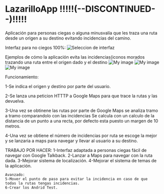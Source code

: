 # LazarilloApp  !!!!!(--DISCONTINUED--)!!!!!
Aplicación para personas ciegas o alguna minusvalía que les traza una ruta desde un origen a su destino evitando incidencias del camino.


Interfaz para no ciegos 100%:
![Seleccion de interfaz](http://i.imgur.com/jDoVyJk.jpg)



Ejemplos de cómo la aplicación evita las incidencias(iconos morados trazando una ruta entre el origen dado y el destino
![My image](http://i.imgur.com/guuMoWN.jpg)
![My image](http://i.imgur.com/nJEFVUM.jpg)
![My image](http://i.imgur.com/1jTW5UD.jpg)


Funcionamiento:

1-Se indica el origen y destino por parte del usuario.

2-Se lanza una peticion HTTTP a Google Maps para que trace la rutas y las devuelva.

3-Una vez se obtinene las rutas por parte de Google Maps se analiza tramo a tramo comparandolo con las incidencias
  Se calcula con un calculo de la distancia de un punto a una recta, por defecto esta puesto un margen de 10 metros.

4-Una vez se obtiene el número de incidencias por ruta se escoge la mejor y se lanzaria a maps para navegar y llevar al usuario a su destino.


TRABAJO POR HACER:
	1-Interfaz adaptada a personas ciegas fácil de navegar con Google Talkback.
	2-Lanzar a Maps para navegar con la ruta dada.
	3-Mejorar sistema de localización.
	4-Mejorar el sistema de temas de la aplicación.
	
	Avanzado:
	5-Mover el punto de paso para evitar la incidencia en caso de que todas la rutas tengas incidencias.
	6-Crear los Andrid Test. 
